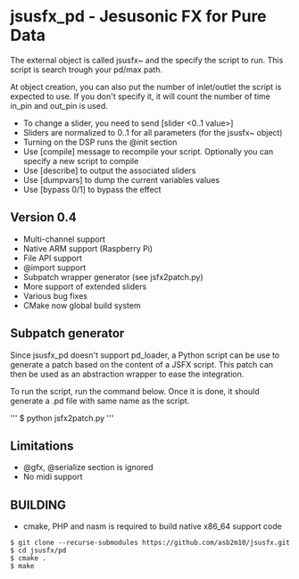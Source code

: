 jsusfx_pd - Jesusonic FX for Pure Data
======================================
The external object is called jsusfx~ and the specify the 
script to run. This script is search trough your pd/max path.

At object creation, you can also put the number of inlet/outlet the script is expected
to use. If you don't specify it, it will count the number of time
in_pin and out_pin is used.

* To change a slider, you need to send [slider <slider id> <0..1 value>]
* Sliders are normalized to 0..1 for all parameters (for the jsusfx~ object)
* Turning on the DSP runs the @init section
* Use [compile] message to recompile your script. Optionally you can specify a new script to compile
* Use [describe] to output the associated sliders
* Use [dumpvars] to dump the current variables values
* Use [bypass 0/1] to bypass the effect

Version 0.4
-----------
* Multi-channel support
* Native ARM support (Raspberry Pi) 
* File API support
* @import support
* Subpatch wrapper generator (see jsfx2patch.py) 
* More support of extended sliders
* Various bug fixes
* CMake now global build system

Subpatch generator
------------------
Since jsusfx_pd doesn't support pd_loader, a Python script can be use to generate a patch based
on the content of a JSFX script. This patch can then be used as an abstraction wrapper to ease 
the integration.

To run the script, run the command below. Once it is done, it should generate a .pd file with same
name as the script. 

'''
$ python jsfx2patch.py <jsfx script>
'''

Limitations
-----------
* @gfx, @serialize section is ignored
* No midi support

BUILDING
--------
* cmake, PHP and nasm is required to build native x86_64 support code

```
$ git clone --recurse-submodules https://github.com/asb2m10/jsusfx.git
$ cd jsusfx/pd
$ cmake .
$ make
```
